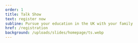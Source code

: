 ```yaml
---
order: 1
title: Talk Show
text: register now
subline: Pursue your education in the UK with your family
href: /registration
background: /uploads/slides/homepage/ts.webp
---
```



